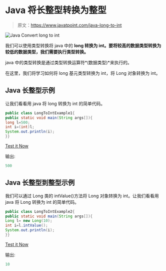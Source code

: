 # Java 将长整型转换为整型

> 原文：<https://www.javatpoint.com/java-long-to-int>

![Java Convert long to int](../img/af61a13cccb2ef477f4c5c71f3eba6e2.png)

我们可以使用类型转换将 java 中的 **long 转换为 int。要将较高的数据类型转换为较低的数据类型，我们需要执行类型转换。**

java 中的类型转换是通过类型转换运算符*(数据类型)*来执行的。

在这里，我们将学习如何将 long 基元类型转换为 int，将 Long 对象转换为 int。

## Java 长整型示例

让我们看看用 java 将 long 转换为 int 的简单代码。

```java
public class LongToIntExample1{
public static void main(String args[]){
long l=500;
int i=(int)l;
System.out.println(i);
}}

```

[Test it Now](https://compiler.javatpoint.com/opr/test.jsp?filename=LongToIntExample1)

输出:

```java
500

```

## Java 长整型到整型示例

我们可以通过 Long 类的 intValue()方法将 Long 对象转换为 int。让我们看看用 java 将 Long 转换为 int 的简单代码。

```java
public class LongToIntExample2{
public static void main(String args[]){
Long l= new Long(10);
int i=l.intValue();
System.out.println(i);
}}

```

[Test it Now](https://compiler.javatpoint.com/opr/test.jsp?filename=LongToIntExample2)

输出:

```java
10

```